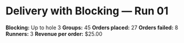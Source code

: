 # Delivery with Blocking — Run 01

**Blocking:** Up to hole 3 
**Groups:** 45
**Orders placed:** 27
**Orders failed:** 8
**Runners:** 3
**Revenue per order:** $25.00